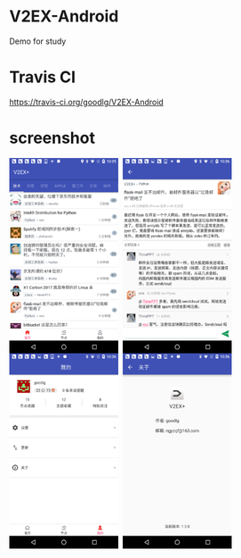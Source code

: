 # V2EX-Android
Demo for study

# Travis CI
https://travis-ci.org/goodlg/V2EX-Android

# screenshot
<div align="left">
<img src="https://github.com/goodlg/V2EX-Android/blob/master/Screenshots/Screenshot_20170619-222559.png" width = "196" height = "350" alt="图片名称" align=center />&nbsp;
<img src="https://github.com/goodlg/V2EX-Android/blob/master/Screenshots/Screenshot_20170619-222624.png" width = "196" height = "350" alt="图片名称" align=center />&nbsp;
<img src="https://github.com/goodlg/V2EX-Android/blob/master/Screenshots/Screenshot_20170619-222643.png" width = "196" height = "350" alt="图片名称" align=center />&nbsp;
<img src="https://github.com/goodlg/V2EX-Android/blob/master/Screenshots/Screenshot_20170619-222648.png" width = "196" height = "350" alt="图片名称" align=center />
</div>
